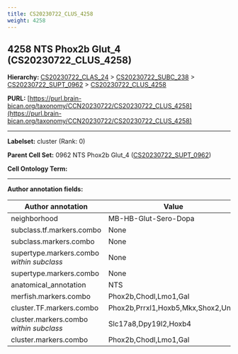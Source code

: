 ```yaml
---
title: CS20230722_CLUS_4258
weight: 4258
---
```

## 4258 NTS Phox2b Glut_4 (CS20230722_CLUS_4258)
<b>Hierarchy: </b>
[CS20230722_CLAS_24](../CS20230722_CLAS_24) >
[CS20230722_SUBC_238](../CS20230722_SUBC_238) >
[CS20230722_SUPT_0962](../CS20230722_SUPT_0962) >
[CS20230722_CLUS_4258](../CS20230722_CLUS_4258)

**PURL:** [https://purl.brain-bican.org/taxonomy/CCN20230722/CS20230722_CLUS_4258](https://purl.brain-bican.org/taxonomy/CCN20230722/CS20230722_CLUS_4258)

---


**Labelset:** cluster (Rank: 0)

**Parent Cell Set:** 0962 NTS Phox2b Glut_4 ([CS20230722_SUPT_0962](../CS20230722_SUPT_0962))



**Cell Ontology Term:** 

[MARKER GENES.]: #


---

[TRANSFERRED ANNOTATIONS.]: #


[AUTHOR ANNOTATION FIELDS.]: #


**Author annotation fields:**

| Author annotation | Value |
|-------------------|-------|
|neighborhood|MB-HB-Glut-Sero-Dopa|
|subclass.tf.markers.combo|None|
|subclass.markers.combo|None|
|supertype.markers.combo _within subclass_|None|
|supertype.markers.combo|None|
|anatomical_annotation|NTS|
|merfish.markers.combo|Phox2b,Chodl,Lmo1,Gal|
|cluster.TF.markers.combo|Phox2b,Prrxl1,Hoxb5,Mkx,Shox2,Uncx|
|cluster.markers.combo _within subclass_|Slc17a8,Dpy19l2,Hoxb4|
|cluster.markers.combo|Phox2b,Chodl,Lmo1,Gal|
